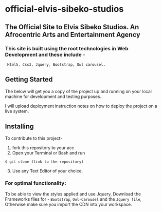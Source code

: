 # official-elvis-sibeko-studios

## The Official Site to Elvis Sibeko Studios. An Afrocentric Arts and Entertainment Agency

### This site is built using the root technologies in Web Development and these include -
```
 Html5, Css3, Jquery, Bootstrap, Owl carousel. 
 ```
 
## Getting Started
The below will get you a copy of the project up and running on your local machine for development and testing purposes.

I will upload deployment instruction notes on how to deploy the project on a live system.

## Installing
To contribute to this project-
1. fork this repository to your acc
2. Open your Terminal or Bash and run 
```
$ git clone (link to the repository)
```
3. Use any Text Editor of your choice.

### For optimal functionality:
To be able to view the styles applied and use Jquery, Download the Frameworks files for - `Bootstrap`, `Owl-Carousel` and the `Jquery file`, Otherwise make sure you import the CDN into your workspace.